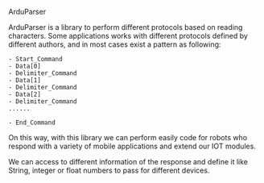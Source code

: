 
  ArduParser

  ArduParser is a library to perform different protocols based on reading characters.
  Some applications works with different protocols defined by different authors, 
  and in most cases exist a pattern as following:

  	- Start_Command
  	- Data[0]
  	- Delimiter_Command
  	- Data[1]
  	- Delimiter_Command
  	- Data[2]
  	- Delimiter_Command
  	......

  	- End_Command

On this way, with this library we can perform easily code for robots who respond with a variety of mobile applications and extend our IOT modules.

We can access to different information of the response and define it like String, integer or float numbers to pass for different devices.